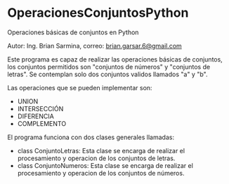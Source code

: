 # OperacionesConjuntosPython
Operaciones básicas de conjuntos en Python

Autor: Ing. Brian Sarmina, correo: brian.garsar.6@gmail.com

Este programa es capaz de realizar las operaciones básicas de conjuntos, los conjuntos permitidos son "conjuntos de números" y "conjuntos de letras". Se contemplan solo dos conjuntos validos llamados "a" y "b".

Las operaciones que se pueden implementar son:

  - UNION
  - INTERSECCIÓN
  - DIFERENCIA
  - COMPLEMENTO

El programa funciona con dos clases generales llamadas: 

  - class ConjuntoLetras: Esta clase se encarga de realizar el procesamiento y operacion de los conjuntos de letras.
  - class ConjuntoNumeros: Esta clase se encarga de realizar el procesamiento y operacion de los conjuntos de números.

